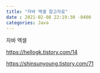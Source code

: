 ```yaml
---
title: "자바 엑셀 참고자료"
date : 2021-02-08 22:19:30 -0400
categories: Java
---
```


자바 엑셀

https://hellogk.tistory.com/14



https://shinsunyoung.tistory.com/71

